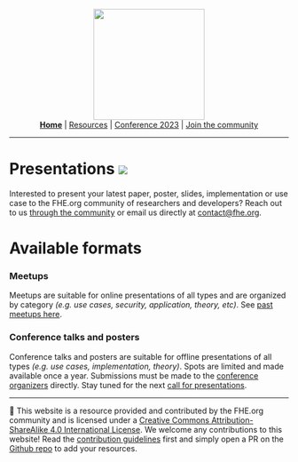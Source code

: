<!-- Main header navigation -->
<p align="center">
  <img width="200" src="https://user-images.githubusercontent.com/5758427/180978488-db825482-5a58-4c7c-9589-c494a6f0be04.png"><br/>
  <a href="https://fhe-org.github.io"><b>Home</b></a> | <a href="https://fhe-org.github.io/resources">Resources</a> | <a href="https://fhe-org.github.io/conferences/conference-2023/home">Conference 2023</a> | <a href="https://fhe-org.github.io/community">Join the community</a>
</p>
<hr/>
<!-- /Main header navigation -->

# Presentations [<img src="https://img.shields.io/badge/Edit%20this%20page%20on-Github-lightgrey?style=flat-square">](https://github.com/FHE-org/fhe-org.github.io)
  
Interested to present your latest paper, poster, slides, implementation or use case to the FHE.org community of researchers and developers? Reach out to us <a href="https://fhe.org/community">through the community</a> or email us directly at <a href="contact@fhe.org">contact@fhe.org</a>. 



# Available formats

### Meetups
Meetups are suitable for online presentations of all types and are organized by category *(e.g. use cases, security, application, theory, etc)*. See [past meetups here](https://fhe.org/meetups).

### Conference talks and posters
Conference talks and posters are suitable for offline presentations of all types *(e.g. use cases, implementation, theory)*. Spots are limited and made available once a year. Submissions must be made to the [conference organizers](https://fhe.org/conferences/conference-2023/contact) directly. Stay tuned for the next [call for presentations](https://github.com/FHE-org/fhe-org.github.io/blob/main/conferences/conference-2023/call-for-presentations.md).


<!--- Footer --->
<hr/>
💙 This website is a resource provided and contributed by the FHE.org community and is licensed under a <a rel="license" href="http://creativecommons.org/licenses/by-sa/4.0/">Creative Commons Attribution-ShareAlike 4.0 International License</a>. We welcome any contributions to this website! Read the <a href="https://fhe-org.github.io/contrib">contribution guidelines</a> first and simply open a PR on the <a href="https://github.com/fhe-org/fhe-org">Github repo</a> to add your resources.
